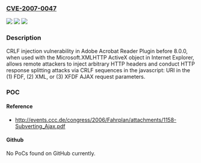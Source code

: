 ### [CVE-2007-0047](https://cve.mitre.org/cgi-bin/cvename.cgi?name=CVE-2007-0047)
![](https://img.shields.io/static/v1?label=Product&message=n%2Fa&color=blue)
![](https://img.shields.io/static/v1?label=Version&message=n%2Fa&color=blue)
![](https://img.shields.io/static/v1?label=Vulnerability&message=n%2Fa&color=brighgreen)

### Description

CRLF injection vulnerability in Adobe Acrobat Reader Plugin before 8.0.0, when used with the Microsoft.XMLHTTP ActiveX object in Internet Explorer, allows remote attackers to inject arbitrary HTTP headers and conduct HTTP response splitting attacks via CRLF sequences in the javascript: URI in the (1) FDF, (2) XML, or (3) XFDF AJAX request parameters.

### POC

#### Reference
- http://events.ccc.de/congress/2006/Fahrplan/attachments/1158-Subverting_Ajax.pdf

#### Github
No PoCs found on GitHub currently.

